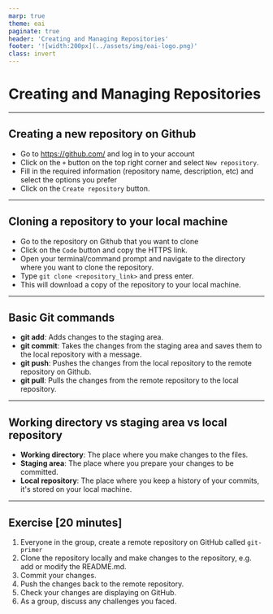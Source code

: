 ```yaml
---
marp: true
theme: eai
paginate: true
header: 'Creating and Managing Repositories'
footer: '![width:200px](../assets/img/eai-logo.png)'
class: invert
---
```


# Creating and Managing Repositories

---

## Creating a new repository on Github

- Go to <https://github.com/> and log in to your account
- Click on the `+` button on the top right corner and select `New repository`.
- Fill in the required information (repository name, description, etc) and select the options you prefer
- Click on the `Create repository` button.

---

## Cloning a repository to your local machine

- Go to the repository on Github that you want to clone
- Click on the `Code` button and copy the HTTPS link.
- Open your terminal/command prompt and navigate to the directory where you want to clone the repository.
- Type `git clone <repository_link>` and press enter.
- This will download a copy of the repository to your local machine.

---

## Basic Git commands

- **git add**: Adds changes to the staging area.
- **git commit**: Takes the changes from the staging area and saves them to the local repository with a message.
- **git push**: Pushes the changes from the local repository to the remote repository on Github.
- **git pull**: Pulls the changes from the remote repository to the local repository.

---

## Working directory vs staging area vs local repository

- **Working directory**: The place where you make changes to the files.
- **Staging area**: The place where you prepare your changes to be committed.
- **Local repository**: The place where you keep a history of your commits, it's stored on your local machine.

---

## Exercise [20 minutes]

1. Everyone in the group, create a remote repository on GitHub called `git-primer`
2. Clone the repository locally and make changes to the repository, e.g. add or modify the README.md.
3. Commit your changes.
4. Push the changes back to the remote repository.
5. Check your changes are displaying on GitHub.
6. As a group, discuss any challenges you faced.
